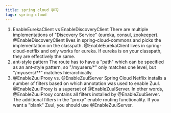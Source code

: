 ```yaml
---
title: spring cloud 学习 
tags: spring cloud
---
```


 1. EnableEurekaClient vs EnableDiscoveryClient
There are multiple implementations of "Discovery Service" (eureka, consul, zookeeper). @EnableDiscoveryClient lives in spring-cloud-commons and picks the implementation on the classpath.  @EnableEurekaClient lives in spring-cloud-netflix and only works for eureka. If eureka is on your classpath, they are effectively the same.
 2. ant-style pattern
The route has to have a "path" which can be specified as an ant-style pattern, so "/myusers/*" only matches one level, but "/myusers/**" matches hierarchically.
 3. @EnableZuulProxy vs. @EnableZuulServer
Spring Cloud Netflix installs a number of filters based on which annotation was used to enable Zuul. @EnableZuulProxy is a superset of @EnableZuulServer. In other words, @EnableZuulProxy contains all filters installed by @EnableZuulServer. The additional filters in the "proxy" enable routing functionality. If you want a "blank" Zuul, you should use @EnableZuulServer.
